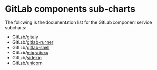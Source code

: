 # GitLab components sub-charts

The following is the documentation list for the GitLab component service subcharts:

- GitLab/[gitaly](gitlab/gitaly/index.md)
- GitLab/[gitlab-runner](gitlab/gitlab-runner/index.md)
- GitLab/[gitlab-shell](gitlab/gitlab-shell/index.md)
- GitLab/[migrations](gitlab/migrations/index.md)
- GitLab/[sidekiq](gitlab/sidekiq/index.md)
- GitLab/[unicorn](gitlab/unicorn/index.md)
